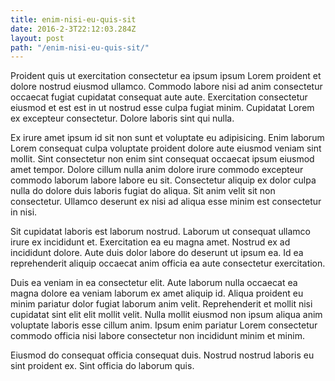 ```yaml
---
title: enim-nisi-eu-quis-sit
date: 2016-2-3T22:12:03.284Z
layout: post
path: "/enim-nisi-eu-quis-sit/"
---
```


Proident quis ut exercitation consectetur ea ipsum ipsum Lorem proident et dolore nostrud eiusmod ullamco. Commodo labore nisi ad anim consectetur occaecat fugiat cupidatat consequat aute aute. Exercitation consectetur eiusmod et est est in ut nostrud esse culpa fugiat minim. Cupidatat Lorem ex excepteur consectetur. Dolore laboris sint qui nulla.

Ex irure amet ipsum id sit non sunt et voluptate eu adipisicing. Enim laborum Lorem consequat culpa voluptate proident dolore aute eiusmod veniam sint mollit. Sint consectetur non enim sint consequat occaecat ipsum eiusmod amet tempor. Dolore cillum nulla anim dolore irure commodo excepteur commodo laborum labore labore eu sit. Consectetur aliquip ex dolor culpa nulla do dolore duis laboris fugiat do aliqua. Sit anim velit sit non consectetur. Ullamco deserunt ex nisi ad aliqua esse minim est consectetur in nisi.

Sit cupidatat laboris est laborum nostrud. Laborum ut consequat ullamco irure ex incididunt et. Exercitation ea eu magna amet. Nostrud ex ad incididunt dolore. Aute duis dolor labore do deserunt ut ipsum ea. Id ea reprehenderit aliquip occaecat anim officia ea aute consectetur exercitation.

Duis ea veniam in ea consectetur elit. Aute laborum nulla occaecat ea magna dolore ea veniam laborum ex amet aliquip id. Aliqua proident eu minim pariatur dolor fugiat laborum anim velit. Reprehenderit et mollit nisi cupidatat sint elit elit mollit velit. Nulla mollit eiusmod non ipsum aliqua anim voluptate laboris esse cillum anim. Ipsum enim pariatur Lorem consectetur commodo officia nisi labore consectetur non incididunt minim et minim.

Eiusmod do consequat officia consequat duis. Nostrud nostrud laboris eu sint proident ex. Sint officia do laborum quis.
